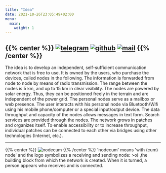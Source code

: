 ```yaml
---
title: "Idea"
date: 2021-10-26T23:05:49+02:00
menu: 
  main:
    weight: 1
---
```

{{% center %}}
[![telegram](/images/telegram.png)](https://t.me/nodecum)
[![github](/images/github.png)](https://github.com/nodecum)
[![mail](/images/mail.png)](mailto:info@nodecum.org)
{{% /center %}}
---
The idea is to develop an independent, self-sufficient communication network
that is free to use. It is owned by the users, who purchase the devices,
called nodes in the following. The information is forwarded from node to
node by means of radio transmission. The range between the nodes is 5 km,
and up to 15 km in clear visibility. The nodes are powered by solar energy.
Thus, they can be positioned freely in the terrain and are independent of
the power grid. The personal nodes serve as a mailbox or web presence. The
user interacts with his personal node via Bluetooth/Wifi using his mobile
phone/computer or a special input/output device. The data throughput and
capacity of the nodes allows messages in text form. Search services are
provided through the nodes. The network grows in patches and organizes
itself. To enable accessibility or to increase throughput, individual
patches can be connected to each other via bridges using other technologies
(Internet, etc.).

***
{{% center %}}
 ![nodecum](/images/logo.png) 
{{% /center %}}
'nodecum' means 'with (cum) node' and the logo symbolizes a receiving and
sending node: >o) ,the building block from which the network is created.
When it is turned, a person appears who receives and is connected.

